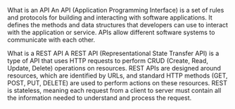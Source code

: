 What is an API
An API (Application Programming Interface) is a set of rules and protocols for building and interacting with software applications. It defines the methods and data structures that developers can use to interact with the application or service. APIs allow different software systems to communicate with each other.

What is a REST API
A REST API (Representational State Transfer API) is a type of API that uses HTTP requests to perform CRUD (Create, Read, Update, Delete) operations on resources. REST APIs are designed around resources, which are identified by URLs, and standard HTTP methods (GET, POST, PUT, DELETE) are used to perform actions on these resources. REST is stateless, meaning each request from a client to server must contain all the information needed to understand and process the request.
